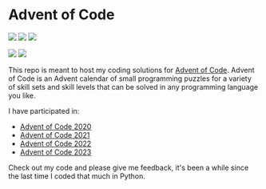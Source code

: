 # Advent of Code

![](https://img.shields.io/badge/Stars%202020%20⭐-50-yellow)
![](https://img.shields.io/badge/Stars%202021%20⭐-50-yellow)
![](https://img.shields.io/badge/Stars%202022%20⭐-50-yellow)

![](https://img.shields.io/badge/2022%20day%20📅-25-blue)
![](https://img.shields.io/badge/2022%20days%20completed-25-red)


This repo is meant to host my coding solutions for [Advent of Code](https://adventofcode.com/). Advent of Code is an Advent calendar of small programming puzzles for a variety of skill sets and skill levels that can be solved in any programming language you like.

I have participated in:
* [Advent of Code 2020](https://adventofcode.com/2020/)
* [Advent of Code 2021](https://adventofcode.com/2021/)
* [Advent of Code 2022](https://adventofcode.com/2022/)
* [Advent of Code 2023](https://adventofcode.com/2023/)

Check out my code and please give me feedback, it's been a while since the last time I coded that much in Python.
